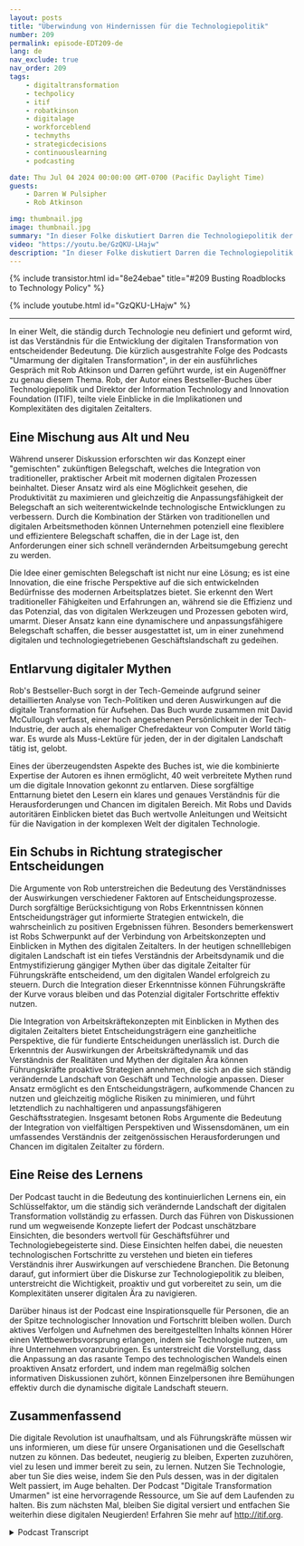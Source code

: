 ```yaml
---
layout: posts
title: "Überwindung von Hindernissen für die Technologiepolitik"
number: 209
permalink: episode-EDT209-de
lang: de
nav_exclude: true
nav_order: 209
tags:
    - digitaltransformation
    - techpolicy
    - itif
    - robatkinson
    - digitalage
    - workforceblend
    - techmyths
    - strategicdecisions
    - continuouslearning
    - podcasting

date: Thu Jul 04 2024 00:00:00 GMT-0700 (Pacific Daylight Time)
guests:
    - Darren W Pulsipher
    - Rob Atkinson

img: thumbnail.jpg
image: thumbnail.jpg
summary: "In dieser Folke diskutiert Darren die Technologiepolitik der Regierung mit Rob Atkinson, dem Präsidenten des Information Technology and Innovation Forum, einem Think Tank in Washington, D.C., der die Regierung in Fragen der Technologiepolitik berät."
video: "https://youtu.be/GzQKU-LHajw"
description: "In dieser Folke diskutiert Darren die Technologiepolitik der Regierung mit Rob Atkinson, dem Präsidenten des Information Technology and Innovation Forum, einem Think Tank in Washington, D.C., der die Regierung in Fragen der Technologiepolitik berät."
---
```


<div>
{% include transistor.html id="8e24ebae" title="#209 Busting Roadblocks to Technology Policy" %}

{% include youtube.html id="GzQKU-LHajw" %}
</div>

---

In einer Welt, die ständig durch Technologie neu definiert und geformt wird, ist das Verständnis für die Entwicklung der digitalen Transformation von entscheidender Bedeutung. Die kürzlich ausgestrahlte Folge des Podcasts "Umarmung der digitalen Transformation", in der ein ausführliches Gespräch mit Rob Atkinson und Darren geführt wurde, ist ein Augenöffner zu genau diesem Thema. Rob, der Autor eines Bestseller-Buches über Technologiepolitik und Direktor der Information Technology and Innovation Foundation (ITIF), teilte viele Einblicke in die Implikationen und Komplexitäten des digitalen Zeitalters.

## Eine Mischung aus Alt und Neu

Während unserer Diskussion erforschten wir das Konzept einer "gemischten" zukünftigen Belegschaft, welches die Integration von traditioneller, praktischer Arbeit mit modernen digitalen Prozessen beinhaltet. Dieser Ansatz wird als eine Möglichkeit gesehen, die Produktivität zu maximieren und gleichzeitig die Anpassungsfähigkeit der Belegschaft an sich weiterentwickelnde technologische Entwicklungen zu verbessern. Durch die Kombination der Stärken von traditionellen und digitalen Arbeitsmethoden können Unternehmen potenziell eine flexiblere und effizientere Belegschaft schaffen, die in der Lage ist, den Anforderungen einer sich schnell verändernden Arbeitsumgebung gerecht zu werden.

Die Idee einer gemischten Belegschaft ist nicht nur eine Lösung; es ist eine Innovation, die eine frische Perspektive auf die sich entwickelnden Bedürfnisse des modernen Arbeitsplatzes bietet. Sie erkennt den Wert traditioneller Fähigkeiten und Erfahrungen an, während sie die Effizienz und das Potenzial, das von digitalen Werkzeugen und Prozessen geboten wird, umarmt. Dieser Ansatz kann eine dynamischere und anpassungsfähigere Belegschaft schaffen, die besser ausgestattet ist, um in einer zunehmend digitalen und technologiegetriebenen Geschäftslandschaft zu gedeihen.

## Entlarvung digitaler Mythen

Rob's Bestseller-Buch sorgt in der Tech-Gemeinde aufgrund seiner detaillierten Analyse von Tech-Politiken und deren Auswirkungen auf die digitale Transformation für Aufsehen. Das Buch wurde zusammen mit David McCullough verfasst, einer hoch angesehenen Persönlichkeit in der Tech-Industrie, der auch als ehemaliger Chefredakteur von Computer World tätig war. Es wurde als Muss-Lektüre für jeden, der in der digitalen Landschaft tätig ist, gelobt.

Eines der überzeugendsten Aspekte des Buches ist, wie die kombinierte Expertise der Autoren es ihnen ermöglicht, 40 weit verbreitete Mythen rund um die digitale Innovation gekonnt zu entlarven. Diese sorgfältige Enttarnung bietet den Lesern ein klares und genaues Verständnis für die Herausforderungen und Chancen im digitalen Bereich. Mit Robs und Davids autoritären Einblicken bietet das Buch wertvolle Anleitungen und Weitsicht für die Navigation in der komplexen Welt der digitalen Technologie.

## Ein Schubs in Richtung strategischer Entscheidungen

Die Argumente von Rob unterstreichen die Bedeutung des Verständnisses der Auswirkungen verschiedener Faktoren auf Entscheidungsprozesse. Durch sorgfältige Berücksichtigung von Robs Erkenntnissen können Entscheidungsträger gut informierte Strategien entwickeln, die wahrscheinlich zu positiven Ergebnissen führen. Besonders bemerkenswert ist Robs Schwerpunkt auf der Verbindung von Arbeitskonzepten und Einblicken in Mythen des digitalen Zeitalters. In der heutigen schnelllebigen digitalen Landschaft ist ein tiefes Verständnis der Arbeitsdynamik und die Entmystifizierung gängiger Mythen über das digitale Zeitalter für Führungskräfte entscheidend, um den digitalen Wandel erfolgreich zu steuern. Durch die Integration dieser Erkenntnisse können Führungskräfte der Kurve voraus bleiben und das Potenzial digitaler Fortschritte effektiv nutzen.

Die Integration von Arbeitskräftekonzepten mit Einblicken in Mythen des digitalen Zeitalters bietet Entscheidungsträgern eine ganzheitliche Perspektive, die für fundierte Entscheidungen unerlässlich ist. Durch die Erkenntnis der Auswirkungen der Arbeitskräftedynamik und das Verständnis der Realitäten und Mythen der digitalen Ära können Führungskräfte proaktive Strategien annehmen, die sich an die sich ständig verändernde Landschaft von Geschäft und Technologie anpassen. Dieser Ansatz ermöglicht es den Entscheidungsträgern, aufkommende Chancen zu nutzen und gleichzeitig mögliche Risiken zu minimieren, und führt letztendlich zu nachhaltigeren und anpassungsfähigeren Geschäftsstrategien. Insgesamt betonen Robs Argumente die Bedeutung der Integration von vielfältigen Perspektiven und Wissensdomänen, um ein umfassendes Verständnis der zeitgenössischen Herausforderungen und Chancen im digitalen Zeitalter zu fördern.

## Eine Reise des Lernens

Der Podcast taucht in die Bedeutung des kontinuierlichen Lernens ein, ein Schlüsselfaktor, um die ständig sich verändernde Landschaft der digitalen Transformation vollständig zu erfassen. Durch das Führen von Diskussionen rund um wegweisende Konzepte liefert der Podcast unschätzbare Einsichten, die besonders wertvoll für Geschäftsführer und Technologiebegeisterte sind. Diese Einsichten helfen dabei, die neuesten technologischen Fortschritte zu verstehen und bieten ein tieferes Verständnis ihrer Auswirkungen auf verschiedene Branchen. Die Betonung darauf, gut informiert über die Diskurse zur Technologiepolitik zu bleiben, unterstreicht die Wichtigkeit, proaktiv und gut vorbereitet zu sein, um die Komplexitäten unserer digitalen Ära zu navigieren.

Darüber hinaus ist der Podcast eine Inspirationsquelle für Personen, die an der Spitze technologischer Innovation und Fortschritt bleiben wollen. Durch aktives Verfolgen und Aufnehmen des bereitgestellten Inhalts können Hörer einen Wettbewerbsvorsprung erlangen, indem sie Technologie nutzen, um ihre Unternehmen voranzubringen. Es unterstreicht die Vorstellung, dass die Anpassung an das rasante Tempo des technologischen Wandels einen proaktiven Ansatz erfordert, und indem man regelmäßig solchen informativen Diskussionen zuhört, können Einzelpersonen ihre Bemühungen effektiv durch die dynamische digitale Landschaft steuern.

## Zusammenfassend

Die digitale Revolution ist unaufhaltsam, und als Führungskräfte müssen wir uns informieren, um diese für unsere Organisationen und die Gesellschaft nutzen zu können. Das bedeutet, neugierig zu bleiben, Experten zuzuhören, viel zu lesen und immer bereit zu sein, zu lernen. Nutzen Sie Technologie, aber tun Sie dies weise, indem Sie den Puls dessen, was in der digitalen Welt passiert, im Auge behalten. Der Podcast "Digitale Transformation Umarmen" ist eine hervorragende Ressource, um Sie auf dem Laufenden zu halten. Bis zum nächsten Mal, bleiben Sie digital versiert und entfachen Sie weiterhin diese digitalen Neugierden! Erfahren Sie mehr auf http://itif.org.



<details>
<summary> Podcast Transcript </summary>

<p></p>

</details>
